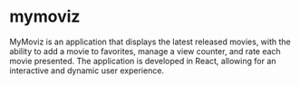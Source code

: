 # mymoviz
MyMoviz is an application that displays the latest released movies, with the ability to add a movie to favorites, manage a view counter, and rate each movie presented. The application is developed in React, allowing for an interactive and dynamic user experience.
